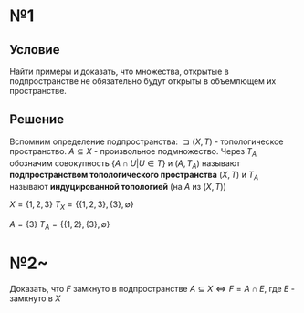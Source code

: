 # №1
## Условие
Найти примеры и доказать, что множества, открытые в подпространстве не обязательно будут открыты в объемлющем их пространстве.
## Решение
Вспомним определение подпространства:
	$\sqsupset (X, T)$ - топологическое пространство.
	$A \subseteq X$ - произвольное подмножество.
	Через $T_{A}$ обозначим совокупность $\left\{ A \cap U | U \in T \right\}$
	и $(A, T_{A})$ называют **подпространством топологического пространства** $(X, T)$
	и $T_{A}$ называют **индуцированной топологией** (на $A$ из $(X, T)$)

$X = \left\{ 1, 2, 3 \right\}$
$T_{X} = \{ \{ 1, 2, 3 \}, \{ 3 \}, \emptyset \}$

$A = \{ 3 \}$
$T_{A} = \left\{ \{ 1, 2 \}, \{ 3 \}, \emptyset\right\}$
# №2~
Доказать, что $F$ замкнуто в подпространстве $A \subseteq X \iff F = A \cap E$, где $E$ - замкнуто в $X$

